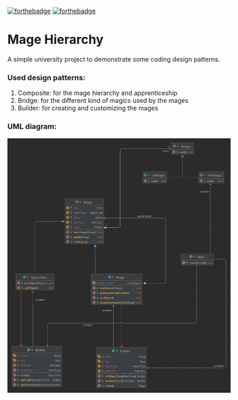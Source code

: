 [![forthebadge](https://forthebadge.com/images/badges/made-with-java.svg)](https://forthebadge.com)
[![forthebadge](https://forthebadge.com/images/badges/powered-by-black-magic.svg)](https://forthebadge.com)
# Mage Hierarchy
A simple university project to demonstrate some coding design patterns.

### Used design patterns:
1. Composite: for the mage hierarchy and apprenticeship
2. Bridge: for the different kind of magics used by the mages
3. Builder: for creating and customizing the mages

### UML diagram:
<img src=./Mage%20hierarchy%20UML.png />